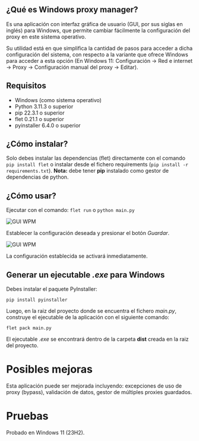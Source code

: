 ## ¿Qué es Windows proxy manager?

Es una aplicación con interfaz gráfica de usuario (GUI, por sus siglas en inglés) para Windows, que permite cambiar fácilmente la configuración del proxy en este sistema operativo.

Su utilidad está en que simplifica la cantidad de pasos para acceder a dicha configuración del sistema, con respecto a la variante que ofrece Windows para acceder a esta opción (En Windows 11: Configuración -> Red e internet -> Proxy -> Configuración manual del proxy -> Editar).

## Requisitos
- Windows (como sistema operativo)
- Python 3.11.3 o superior
- pip 22.3.1 o superior
- flet 0.21.1 o superior
- pyinstaller 6.4.0 o superior

## ¿Cómo instalar?
Solo debes instalar las dependencias (flet) directamente con el comando ```pip install flet``` o instalar desde el fichero requirements (```pip install -r requirements.txt```).
**Nota:** debe tener **pip** instalado como gestor de dependencias de python.

## ¿Cómo usar?

Ejecutar con el comando:
```flet run``` o ```python main.py```

![GUI WPM](https://github.com/dsfkarell/windows_proxy_manager/blob/master/img/wpm%201.png?raw=true "Interfaz de Windows Proxy Manager")

Establecer la configuración deseada y presionar el botón _Guardar_.

![GUI WPM](https://github.com/dsfkarell/windows_proxy_manager/blob/master/img/wpm%202.png?raw=true "Datos guardados")

La configuración establecida se activará inmediatamente.

## Generar un ejecutable _.exe_ para Windows

Debes instalar el paquete PyInstaller:

```pip install pyinstaller```

Luego, en la raiz del proyecto donde se encuentra el fichero *main.py*, construye el ejecutable de la aplicación con el siguiente comando:

```flet pack main.py```

El ejecutable _.exe_ se encontrará dentro de la carpeta **dist** creada en la raiz del proyecto.

# Posibles mejoras

Esta aplicación puede ser mejorada incluyendo: excepciones de uso de proxy (bypass), validación de datos, gestor de múltiples proxies guardados.

# Pruebas
Probado en Windows 11 (23H2).